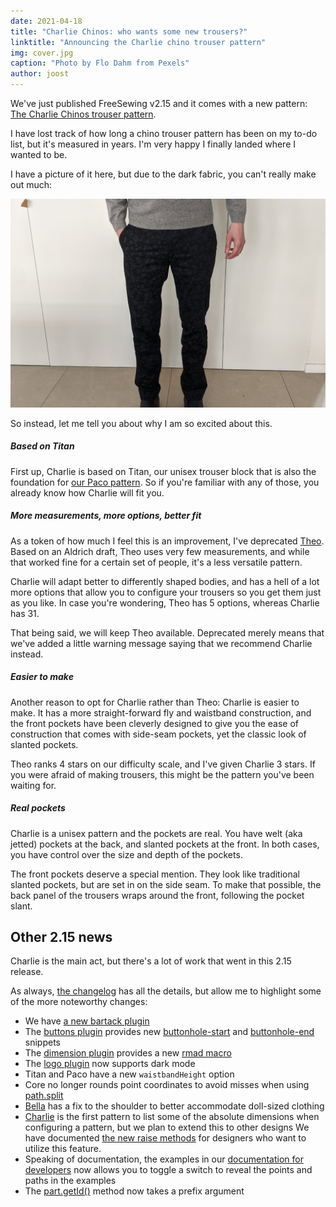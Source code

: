 ```yaml
---
date: 2021-04-18
title: "Charlie Chinos: who wants some new trousers?"
linktitle: "Announcing the Charlie chino trouser pattern"
img: cover.jpg
caption: "Photo by Flo Dahm from Pexels"
author: joost
---
```


We've just published FreeSewing v2.15 and it comes with a new pattern: [The Charlie Chinos trouser pattern](/designs/charlie/).

I have lost track of how long a chino trouser pattern has been on my to-do list, but it's measured in years. I'm very happy I finally landed where I wanted to be.

I have a picture of it here, but due to the dark fabric, you can't really make out much:

![A pair of Charlies by Joost](joost.jpg)

So instead, let me tell you about why I am so excited about this.

##### Based on Titan

First up, Charlie is based on Titan, our unisex trouser block that is also the foundation for [our Paco pattern](/designs/paco/). So if you're familiar with any of those, you already know how Charlie will fit you.

##### More measurements, more options, better fit

As a token of how much I feel this is an improvement, I've deprecated [Theo](/designs/theo/). Based on an Aldrich draft, Theo uses very few measurements, and while that worked fine for a certain set of people, it's a less versatile pattern.

Charlie will adapt better to differently shaped bodies, and has a hell of a lot more options that allow you to configure your trousers so you get them just as you like. In case you're wondering, Theo has 5 options, whereas Charlie has 31.

That being said, we will keep Theo available. Deprecated merely means that we've added a little warning message saying that we recommend Charlie instead.

##### Easier to make

Another reason to opt for Charlie rather than Theo: Charlie is easier to make. It has a more straight-forward fly and waistband construction, and the front pockets have been cleverly designed to give you the ease of construction that comes with side-seam pockets, yet the classic look of slanted pockets.

Theo ranks 4 stars on our difficulty scale, and I've given Charlie 3 stars. If you were afraid of making trousers, this might be the pattern you've been waiting for.

##### Real pockets

Charlie is a unisex pattern and the pockets are real. You have welt (aka jetted) pockets at the back, and slanted pockets at the front. In both cases, you have control over the size and depth of the pockets.

The front pockets deserve a special mention. They look like traditional slanted pockets, but are set in on the side seam. To make that possible, the back panel of the trousers wraps around the front, following the pocket slant.

## Other 2.15 news

Charlie is the main act, but there's a lot of work that went in this 2.15 release.

As always, [the changelog](https://github.com/freesewing/freesewing/blob/develop/CHANGELOG.md) has all the details, but allow me to highlight some of the more noteworthy changes:

 - We have [a new bartack plugin](https://freesewing.dev/reference/plugins/bartack/)
 - The [buttons plugin](https://freesewing.dev/reference/plugins/buttons/) provides new [buttonhole-start](https://freesewing.dev/reference/snippets/buttonhole-start) and [buttonhole-end](https://freesewing.dev/reference/snippets/buttonhole-end) snippets
 - The [dimension plugin](https://freesewing.dev/reference/plugins/dimension/) provides a new [rmad macro](https://freesewing.dev/reference/macros/rmad/)
 - The [logo plugin](https://freesewing.dev/reference/plugins/logo/) now supports dark mode
 - Titan and Paco have a new `waistbandHeight` option
 - Core no longer rounds point coordinates to avoid misses when using [path.split](https://freesewing.dev/reference/api/path/split/)
 - [Bella](/designs/bella/) has a fix to the shoulder to better accommodate doll-sized clothing
 - [Charlie](/designs/charlie/) is the first pattern to list some of the absolute dimensions when configuring a pattern, but we plan to extend this to other designs We have documented [the new raise methods](https://freesewing.dev/reference/api/part/raise) for designers who want to utilize this feature.
 - Speaking of documentation, the examples in our [documentation for developers](https://freesewing.dev/) now allows you to toggle a switch to reveal the points and paths in the examples
 - The [part.getId()](https://freesewing.dev/reference/api/part/getid/) method now takes a prefix argument

